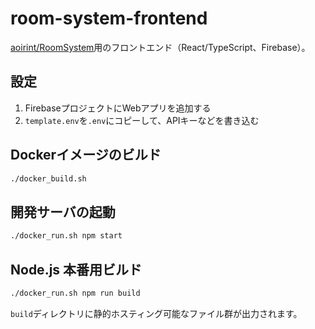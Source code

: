 # room-system-frontend
[aoirint/RoomSystem](https://github.com/aoirint/RoomSystem)用のフロントエンド（React/TypeScript、Firebase）。

## 設定
1. FirebaseプロジェクトにWebアプリを追加する
2. `template.env`を`.env`にコピーして、APIキーなどを書き込む

## Dockerイメージのビルド
```bash
./docker_build.sh
```

## 開発サーバの起動
```bash
./docker_run.sh npm start
```

## Node.js 本番用ビルド
```bash
./docker_run.sh npm run build
```

`build`ディレクトリに静的ホスティング可能なファイル群が出力されます。

